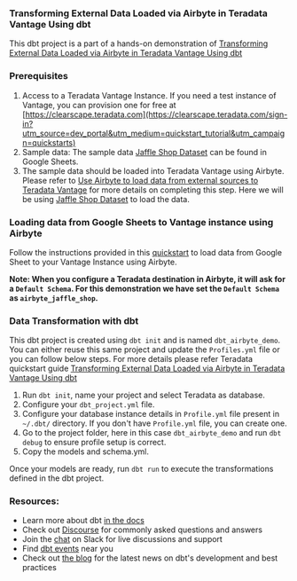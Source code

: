 ### Transforming External Data Loaded via Airbyte in Teradata Vantage Using dbt
This dbt project is a part of a hands-on demonstration of [Transforming External Data Loaded via Airbyte in Teradata Vantage Using dbt](https://quickstarts.teradata.com/elt/transforming-external-data-loaded-via-airbyte-in-teradata-vantage-using-dbt.html#_install_dbt)

### Prerequisites
1. Access to a Teradata Vantage Instance. If you need a test instance of Vantage, you can provision one for free at [https://clearscape.teradata.com](https://clearscape.teradata.com/sign-in?utm_source=dev_portal&utm_medium=quickstart_tutorial&utm_campaign=quickstarts)
2. Sample data: The sample data [Jaffle Shop Dataset](https://docs.google.com/spreadsheets/d/1-R4F3q8J9KDnFRWpiT3Ysp1RlOoUu3PeQR7xDeLxFts/edit#gid=42273685) can be found in Google Sheets.
3. The sample data should be loaded into Teradata Vantage using Airbyte. Please refer to [Use Airbyte to load data from external sources to Teradata Vantage](https://quickstarts.teradata.com/elt/use-airbyte-to-load-data-from-external-sources-to-teradata-vantage.html) for more details on completing this step. Here we will be using [Jaffle Shop Dataset](https://docs.google.com/spreadsheets/d/1-R4F3q8J9KDnFRWpiT3Ysp1RlOoUu3PeQR7xDeLxFts/edit#gid=42273685) to load the data.

### Loading data from Google Sheets to Vantage instance using Airbyte
Follow the instructions provided in this [quickstart](https://quickstarts.teradata.com/elt/use-airbyte-to-load-data-from-external-sources-to-teradata-vantage.html) to load data from Google Sheet to your Vantage Instance using Airbyte.

**Note: When you configure a Teradata destination in Airbyte, it will ask for a `Default Schema`. For this demonstration we have set the `Default Schema` as `airbyte_jaffle_shop`.**

### Data Transformation with dbt
This dbt project is created using `dbt init` and is named `dbt_airbyte_demo`. You can either reuse this same project and update the `Profiles.yml` file or you can follow below steps. For more details please refer Teradata quickstart guide [Transforming External Data Loaded via Airbyte in Teradata Vantage Using dbt](https://quickstarts.teradata.com/elt/transforming-external-data-loaded-via-airbyte-in-teradata-vantage-using-dbt.html#_install_dbt)
1. Run `dbt init`, name your project and select Teradata as database. 
2. Configure your `dbt_project.yml` file.
3. Configure your database instance details in `Profile.yml` file present in `~/.dbt/` directory. If you don't have `Profile.yml` file, you can create one.
4. Go to the project folder, here in this case `dbt_airbyte_demo` and run `dbt debug` to ensure profile setup is correct.
5. Copy the models and schema.yml.

Once your models are ready, run `dbt run` to execute the transformations defined in the dbt project.

### Resources:
- Learn more about dbt [in the docs](https://docs.getdbt.com/docs/introduction)
- Check out [Discourse](https://discourse.getdbt.com/) for commonly asked questions and answers
- Join the [chat](https://community.getdbt.com/) on Slack for live discussions and support
- Find [dbt events](https://events.getdbt.com) near you
- Check out [the blog](https://blog.getdbt.com/) for the latest news on dbt's development and best practices
